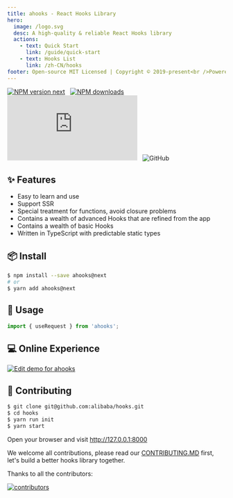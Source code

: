 ```yaml
---
title: ahooks - React Hooks Library
hero:
  image: /logo.svg
  desc: A high-quality & reliable React Hooks library
  actions:
    - text: Quick Start
      link: /guide/quick-start
    - text: Hooks List
      link: /zh-CN/hooks
footer: Open-source MIT Licensed | Copyright © 2019-present<br />Powered by [dumi](https://d.umijs.org)
---
```


[![NPM version next][image-1]][1]
&nbsp;
[![NPM downloads][image-2]][2]
&nbsp;
![gzip size](https://img.badgesize.io/https:/unpkg.com/ahooks@next/dist/ahooks.js?label=gzip%20size&compression=gzip)
&nbsp;
![GitHub](https://img.shields.io/github/license/alibaba/hooks)

## ✨ Features

- Easy to learn and use
- Support SSR
- Special treatment for functions, avoid closure problems
- Contains a wealth of advanced Hooks that are refined from the app
- Contains a wealth of basic Hooks
- Written in TypeScript with predictable static types

## 📦 Install

```bash
$ npm install --save ahooks@next
# or
$ yarn add ahooks@next
```

## 🔨 Usage

```js
import { useRequest } from 'ahooks';
```

## 💻 Online Experience

[![Edit demo for ahooks](https://codesandbox.io/static/img/play-codesandbox.svg)](https://codesandbox.io/s/demo-for-ahooks-t7o7v?fontsize=14&hidenavigation=1&theme=dark)

## 🤝 Contributing

```bash
$ git clone git@github.com:alibaba/hooks.git
$ cd hooks
$ yarn run init
$ yarn start
```

Open your browser and visit http://127.0.0.1:8000

We welcome all contributions, please read our [CONTRIBUTING.MD](https://github.com/alibaba/hooks/blob/master/CONTRIBUTING.md) first, let's build a better hooks library together.

Thanks to all the contributors:

<a href="https://github.com/alibaba/hooks/graphs/contributors">
  <img src="https://opencollective.com/ahooks/contributors.svg?width=960&button=false" alt="contributors" />
</a>

[1]: https://www.npmjs.com/package/ahooks
[2]: https://npmjs.org/package/ahooks
[image-1]: https://img.shields.io/npm/v/ahooks.svg?style=flat
[image-2]: https://img.shields.io/npm/dm/ahooks.svg?style=flat
